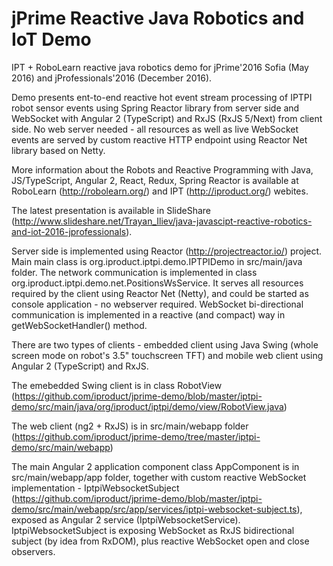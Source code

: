 # jPrime Reactive Java Robotics and IoT Demo

IPT + RoboLearn reactive java robotics demo for jPrime'2016 Sofia (May 2016) and jProfessionals'2016 (December 2016).

Demo presents ent-to-end reactive hot event stream processing of IPTPI robot sensor events using Spring Reactor library from server side and WebSocket with Angular 2 (TypeScript) and RxJS (RxJS 5/Next) from client side. No web server needed - all resources as well as live WebSocket events are served by custom reactive HTTP endpoint using Reactor Net library based on Netty.

More information about the Robots and Reactive Programming with Java, JS/TypeScript, Angular 2, React, Redux, Spring Reactor is available at RoboLearn (http://robolearn.org/) and IPT (http://iproduct.org/) webites.

The latest presentation is available in SlideShare (http://www.slideshare.net/Trayan_Iliev/java-javascipt-reactive-robotics-and-iot-2016-jprofessionals).

Server side is implemented using Reactor (http://projectreactor.io/) project. Main main class is org.iproduct.iptpi.demo.IPTPIDemo in src/main/java folder. The network communication is implemented in class org.iproduct.iptpi.demo.net.PositionsWsService. It serves all resources required by the client using Reactor Net (Netty), and could be started as console application - no webserver required. WebSocket bi-directional communication is implemented in a reactive (and compact) way in getWebSocketHandler() method.

There are two types of clients - embedded client using Java Swing (whole screen mode on robot's 3.5" touchscreen TFT) and mobile web client using Angular 2 (TypeScript) and RxJS.

The emebedded Swing client is in class RobotView (https://github.com/iproduct/jprime-demo/blob/master/iptpi-demo/src/main/java/org/iproduct/iptpi/demo/view/RobotView.java)

The web client (ng2 + RxJS) is in src/main/webapp folder (https://github.com/iproduct/jprime-demo/tree/master/iptpi-demo/src/main/webapp)

The main Angular 2 application component class AppComponent is in src/main/webapp/app folder, together with custom reactive WebSocket implementation - IptpiWebsocketSubject (https://github.com/iproduct/jprime-demo/blob/master/iptpi-demo/src/main/webapp/src/app/services/iptpi-websocket-subject.ts), exposed as Angular 2 service (IptpiWebsocketService). IptpiWebsocketSubject is exposing WebSocket as RxJS bidirectional subject (by idea from RxDOM), plus reactive WebSocket open and close observers.


